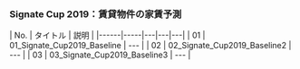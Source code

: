 ### Signate Cup 2019：賃貸物件の家賃予測
|  No. | タイトル | 説明 |
|------|-----|---|---|---|
| 01   | 01_Signate_Cup2019_Baseline   | ---   |
| 02   | 02_Signate_Cup2019_Baseline2   | ---   |
| 03   | 03_Signate_Cup2019_Baseline3   | ---   |